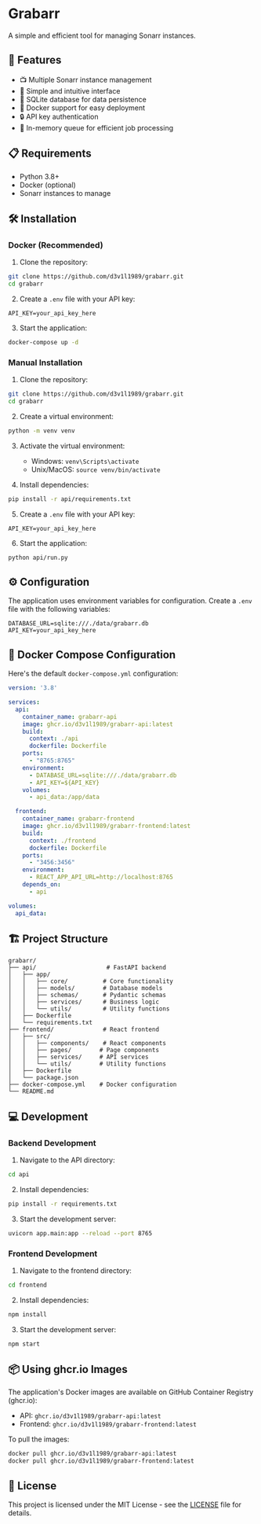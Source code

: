 # Grabarr

A simple and efficient tool for managing Sonarr instances.

## 🚀 Features

- 📺 Multiple Sonarr instance management
- 🎯 Simple and intuitive interface
- 💾 SQLite database for data persistence
- 🐳 Docker support for easy deployment
- 🔒 API key authentication
- 🔄 In-memory queue for efficient job processing

## 📋 Requirements

- Python 3.8+
- Docker (optional)
- Sonarr instances to manage

## 🛠️ Installation

### Docker (Recommended)

1. Clone the repository:
```bash
git clone https://github.com/d3v1l1989/grabarr.git
cd grabarr
```

2. Create a `.env` file with your API key:
```env
API_KEY=your_api_key_here
```

3. Start the application:
```bash
docker-compose up -d
```

### Manual Installation

1. Clone the repository:
```bash
git clone https://github.com/d3v1l1989/grabarr.git
cd grabarr
```

2. Create a virtual environment:
```bash
python -m venv venv
```

3. Activate the virtual environment:
   - Windows: `venv\Scripts\activate`
   - Unix/MacOS: `source venv/bin/activate`

4. Install dependencies:
```bash
pip install -r api/requirements.txt
```

5. Create a `.env` file with your API key:
```env
API_KEY=your_api_key_here
```

6. Start the application:
```bash
python api/run.py
```

## ⚙️ Configuration

The application uses environment variables for configuration. Create a `.env` file with the following variables:

```env
DATABASE_URL=sqlite:///./data/grabarr.db
API_KEY=your_api_key_here
```

## 🐳 Docker Compose Configuration

Here's the default `docker-compose.yml` configuration:

```yaml
version: '3.8'

services:
  api:
    container_name: grabarr-api
    image: ghcr.io/d3v1l1989/grabarr-api:latest
    build:
      context: ./api
      dockerfile: Dockerfile
    ports:
      - "8765:8765"
    environment:
      - DATABASE_URL=sqlite:///./data/grabarr.db
      - API_KEY=${API_KEY}
    volumes:
      - api_data:/app/data

  frontend:
    container_name: grabarr-frontend
    image: ghcr.io/d3v1l1989/grabarr-frontend:latest
    build:
      context: ./frontend
      dockerfile: Dockerfile
    ports:
      - "3456:3456"
    environment:
      - REACT_APP_API_URL=http://localhost:8765
    depends_on:
      - api

volumes:
  api_data:
```

## 🏗️ Project Structure

```
grabarr/
├── api/                    # FastAPI backend
│   ├── app/
│   │   ├── core/          # Core functionality
│   │   ├── models/        # Database models
│   │   ├── schemas/       # Pydantic schemas
│   │   ├── services/      # Business logic
│   │   └── utils/         # Utility functions
│   ├── Dockerfile
│   └── requirements.txt
├── frontend/              # React frontend
│   ├── src/
│   │   ├── components/    # React components
│   │   ├── pages/        # Page components
│   │   ├── services/     # API services
│   │   └── utils/        # Utility functions
│   ├── Dockerfile
│   └── package.json
├── docker-compose.yml    # Docker configuration
└── README.md
```

## 💻 Development

### Backend Development

1. Navigate to the API directory:
```bash
cd api
```

2. Install dependencies:
```bash
pip install -r requirements.txt
```

3. Start the development server:
```bash
uvicorn app.main:app --reload --port 8765
```

### Frontend Development

1. Navigate to the frontend directory:
```bash
cd frontend
```

2. Install dependencies:
```bash
npm install
```

3. Start the development server:
```bash
npm start
```

## 📦 Using ghcr.io Images

The application's Docker images are available on GitHub Container Registry (ghcr.io):

- API: `ghcr.io/d3v1l1989/grabarr-api:latest`
- Frontend: `ghcr.io/d3v1l1989/grabarr-frontend:latest`

To pull the images:
```bash
docker pull ghcr.io/d3v1l1989/grabarr-api:latest
docker pull ghcr.io/d3v1l1989/grabarr-frontend:latest
```

## 📝 License

This project is licensed under the MIT License - see the [LICENSE](LICENSE) file for details. 
